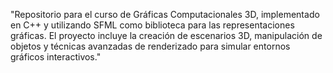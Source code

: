 "Repositorio para el curso de Gráficas Computacionales 3D, implementado en C++ y utilizando SFML como biblioteca para las representaciones gráficas. El proyecto incluye la creación de escenarios 3D, manipulación de objetos y técnicas avanzadas de renderizado para simular entornos gráficos interactivos."
